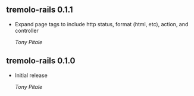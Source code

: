 ## tremolo-rails 0.1.1 ##

*   Expand page tags to include http status, format (html, etc), action, and controller

    *Tony Pitale*

## tremolo-rails 0.1.0 ##

*   Initial release

    *Tony Pitale*
